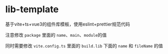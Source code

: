 # lib-template

基于vite+ts+vue3的组件库模板，使用eslint+prettier规范代码

注意修改 `package` 里面的 `name`、`main`、`module`的值

同时需要修改 `vite.config.ts` 里面的 `build.lib` 下面的 `name` 和 `fileName` 的值